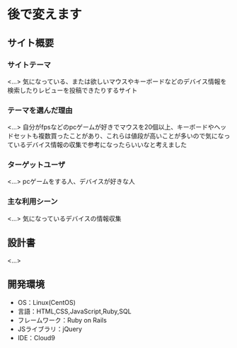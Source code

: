# 後で変えます

## サイト概要
### サイトテーマ
<...>
気になっている、または欲しいマウスやキーボードなどのデバイス情報を検索したりレビューを投稿できたりするサイト

### テーマを選んだ理由
<...>
自分がfpsなどのpcゲームが好きでマウスを20個以上、キーボードやヘッドセットも複数買ったことがあり、これらは値段が高いことが多いので気になっているデバイス情報の収集で参考になったらいいなと考えました

### ターゲットユーザ
<...>
pcゲームをする人、デバイスが好きな人

### 主な利用シーン
<...>
気になっているデバイスの情報収集

## 設計書
<...>

## 開発環境
- OS：Linux(CentOS)
- 言語：HTML,CSS,JavaScript,Ruby,SQL
- フレームワーク：Ruby on Rails
- JSライブラリ：jQuery
- IDE：Cloud9